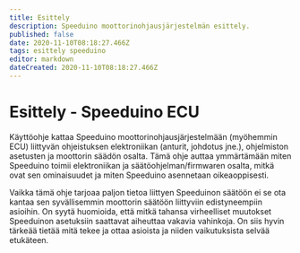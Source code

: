 ```yaml
---
title: Esittely
description: Speeduino moottorinohjausjärjestelmän esittely.
published: false
date: 2020-11-10T08:18:27.466Z
tags: esittely speeduino
editor: markdown
dateCreated: 2020-11-10T08:18:27.466Z
---
```


# Esittely - Speeduino ECU
Käyttöohje kattaa Speeduino moottorinohjausjärjestelmään (myöhemmin ECU) liittyvän ohjeistuksen elektroniikan (anturit, johdotus jne.), ohjelmiston asetusten ja moottorin säädön osalta. Tämä ohje auttaa ymmärtämään miten Speeduino toimii elektroniikan ja säätöohjelman/firmwaren osalta, mitkä ovat sen ominaisuudet ja miten Speeduino asennetaan oikeaoppisesti.

Vaikka tämä ohje tarjoaa paljon tietoa liittyen Speeduinon säätöön ei se ota kantaa sen syvällisemmin  moottorin säätöön liittyviin edistyneempiin asioihin. On syytä huomioida, että mitkä tahansa virheelliset muutokset Speeduinon asetuksiin saattavat aiheuttaa vakavia vahinkoja. On siis hyvin tärkeää tietää mitä tekee ja ottaa asioista ja niiden vaikutuksista selvää etukäteen.